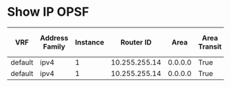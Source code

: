 
# Show IP OPSF 
| VRF | Address Family | Instance | Router ID | Area | Area Transit | Area Type | Summary | NSSA | Enabled | Interface Count | SPF Last Executed | Total SPF | Area LSA Count | Auto Cost Enable | Reference Bandwidth | BFD Enabled | Elapsed Time | Event Log Enabled | Graceful Restart Type | Graceful Restart Enabled | LLS | NSR Enable | External LSA | Total Areas | Total Normal Areas | Total NSSA Areas | Total Stub Areas |
| --- | -------------- | -------- | --------- | ---- | ------------ | --------- | ------- | ---- | ------- | --------------- | ----------------- | --------- | -------------- | ---------------- | ------------------- | ----------- | ------------ | ----------------- | --------------------- | ------------------------ | --- | ---------- | ------------ | ----------- | ------------------ | ---------------- | ---------------- |
| default | ipv4 | 1 | 10.255.255.14 | 0.0.0.0 | True | normal |  | True | True | 2 | 03:53:10.462 | 10 | 16 | False | 100 | False | 03:58:15.056 | YES | ietf | False | True | False | 0 | 1 | 1 | 0 | 0 |
| default | ipv4 | 1 | 10.255.255.14 | 0.0.0.0 | True | normal |  | True | True | 2 | 03:53:10.462 | 10 | 16 | False | 100 | False | 03:58:15.056 | YES | cisco | False | True | False | 0 | 1 | 1 | 0 | 0 |